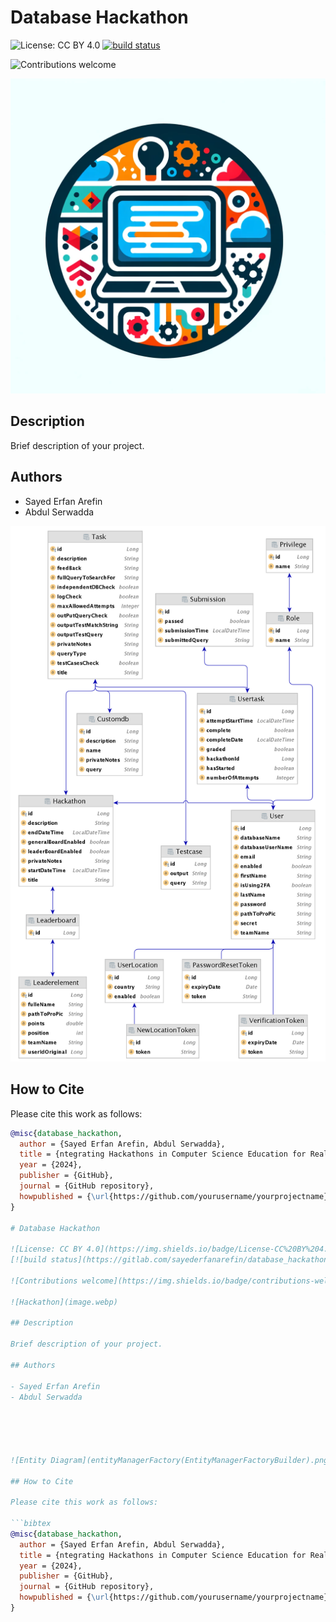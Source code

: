 # Database Hackathon

![License: CC BY 4.0](https://img.shields.io/badge/License-CC%20BY%204.0-lightgrey.svg)
[![build status](https://gitlab.com/sayederfanarefin/database_hackathon-2/badges/main/pipeline.svg)](https://gitlab.com/sayederfanarefin/database_hackathon-2/-/pipelines)

![Contributions welcome](https://img.shields.io/badge/contributions-welcome-orange.svg)

![Hackathon](image.webp)

## Description

Brief description of your project.

## Authors

- Sayed Erfan Arefin
- Abdul Serwadda





![Entity Diagram](entityManagerFactory(EntityManagerFactoryBuilder).png)

## How to Cite

Please cite this work as follows:

```bibtex
@misc{database_hackathon,
  author = {Sayed Erfan Arefin, Abdul Serwadda},
  title = {ntegrating Hackathons in Computer Science Education for Real-World Teamwork and Problem-Solving Skills},
  year = {2024},
  publisher = {GitHub},
  journal = {GitHub repository},
  howpublished = {\url{https://github.com/yourusername/yourprojectname}}
}

# Database Hackathon

![License: CC BY 4.0](https://img.shields.io/badge/License-CC%20BY%204.0-lightgrey.svg)
[![build status](https://gitlab.com/sayederfanarefin/database_hackathon-2/badges/main/pipeline.svg)](https://gitlab.com/sayederfanarefin/database_hackathon-2/-/pipelines)

![Contributions welcome](https://img.shields.io/badge/contributions-welcome-orange.svg)

![Hackathon](image.webp)

## Description

Brief description of your project.

## Authors

- Sayed Erfan Arefin
- Abdul Serwadda





![Entity Diagram](entityManagerFactory(EntityManagerFactoryBuilder).png)

## How to Cite

Please cite this work as follows:

```bibtex
@misc{database_hackathon,
  author = {Sayed Erfan Arefin, Abdul Serwadda},
  title = {ntegrating Hackathons in Computer Science Education for Real-World Teamwork and Problem-Solving Skills},
  year = {2024},
  publisher = {GitHub},
  journal = {GitHub repository},
  howpublished = {\url{https://github.com/yourusername/yourprojectname}}
}
